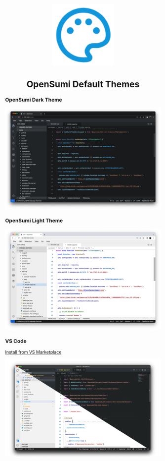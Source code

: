 <p align="center">
  <img width="200" src="./icons/icon.png">
</p>

<h1 align="center">OpenSumi Default Themes</h1>

### OpenSumi Dark Theme
![Dark Theme](./snapshots/sumi-default-dark.png)

### OpenSumi Light Theme
![Light Theme](./snapshots/sumi-default-light.png)

### VS Code

[Install from VS Marketplace](https://marketplace.visualstudio.com/items?itemName=opensumi.opensumi-default-themes)

![Sumi Themes For VS Code](./snapshots/sumi-vs.png)
